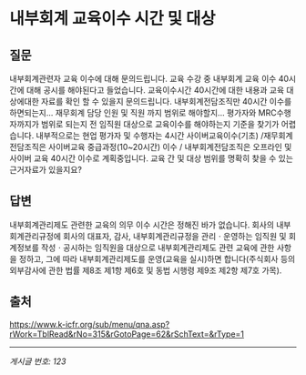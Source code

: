 # 내부회계 교육이수 시간 및 대상

## 질문
내부회계관련자 교육 이수에 대해 문의드립니다.
교육 수강 중 내부회계 교육 이수 40시간에 대해 공시를 해야된다고 들었습니다.
교육이수시간 40시간에 대한 내용과 교육 대상에대한 자료를 확인 할 수 있을지 문의드립니다.
내부회계전담조직만 40시간 이수를 하면되는지... 재무회계 담당 인원 및 직원 까지 범위로 해야할지...
평가자와 MRC수행자까지가 범위로 되는지 전 임직원 대상으로 교육이수를 해야하는지 기준을 찾기가 어렵습니다.
내부적으로는 현업 평가자 및 수행자는 4시간 사이버교육이수(기초) /재무회계 전담조직은 사이버교육 중급과정(10~20시간) 이수 / 내부회계전담조직은 오프라인 및 사이버 교육 40시간 이수로 계획중입니다.
교육 간 및 대상 범위를 명확히 찾을 수 있는 근거자료가 있을지요?

## 답변
내부회계관리제도 관련한 교육의 의무 이수 시간은 정해진 바가 없습니다. 회사의 내부회계관리규정에 회사의 대표자, 감사, 내부회계관리규정을 관리ㆍ운영하는 임직원 및 회계정보를 작성ㆍ공시하는 임직원을 대상으로 내부회계관리제도 관련 교육에 관한 사항을 정하고, 그에 따라 내부회계관리제도를 운영(교육을 실시)하면 합니다(주식회사 등의 외부감사에 관한 법률 제8조 제1항 제6호 및 동법 시행령 제9조 제2항 제7호 가목).

## 출처
https://www.k-icfr.org/sub/menu/qna.asp?rWork=TblRead&rNo=315&rGotoPage=62&rSchText=&rType=1

---
*게시글 번호: 123*
